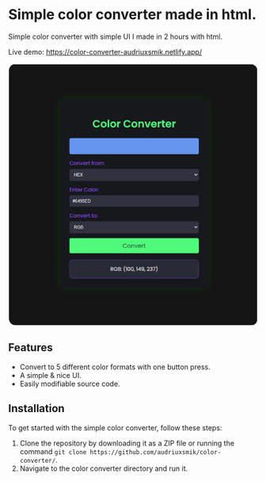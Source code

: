 <p align="center">
 
</p>

# Simple color converter made in html. 

Simple color converter with simple UI I made in 2 hours with html.

Live demo: https://color-converter-audriuxsmik.netlify.app/

![alt text](https://raw.githubusercontent.com/audriuxsmik/color-converter/main/preview.png)

## Features

- Convert to 5 different color formats with one button press.
- A simple & nice UI.
- Easily modifiable source code.

## Installation

To get started with the simple color converter, follow these steps:

1. Clone the repository by downloading it as a ZIP file or running the command `git clone https://github.com/audriuxsmik/color-converter/`.
2. Navigate to the color converter directory and run it.



